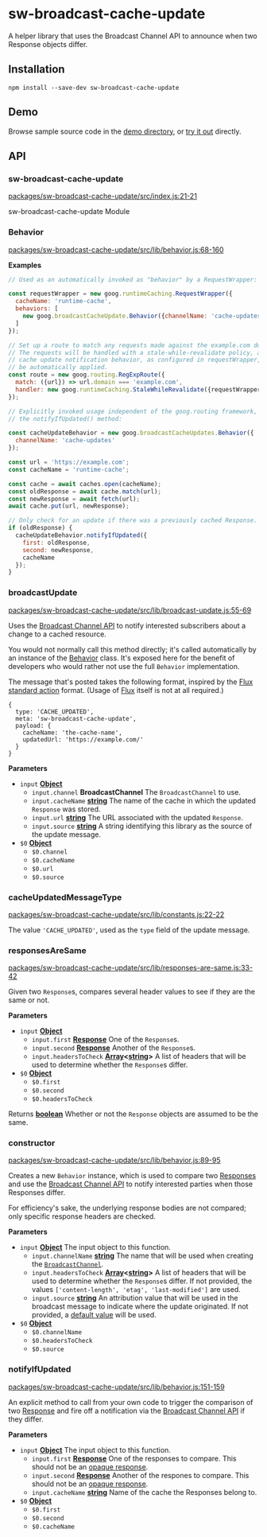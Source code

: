 # sw-broadcast-cache-update

A helper library that uses the Broadcast Channel API to announce when two Response objects differ.

## Installation

`npm install --save-dev sw-broadcast-cache-update`

## Demo

Browse sample source code in the [demo directory](https://github.com/GoogleChrome/sw-helpers/tree/future-of-sw-tooling/packages/sw-broadcast-cache-update/demo), or
[try it out](https://googlechrome.github.io/sw-helpers/sw-broadcast-cache-update/demo/) directly.

## API

<!-- Generated by documentation.js. Update this documentation by updating the source code. -->

### sw-broadcast-cache-update

[packages/sw-broadcast-cache-update/src/index.js:21-21](https://github.com/GoogleChrome/sw-helpers/blob/a6f471056b52998c278dcb22dfc96169ea99932a/packages/sw-broadcast-cache-update/src/index.js#L21-L21 "Source code on GitHub")

sw-broadcast-cache-update Module

### Behavior

[packages/sw-broadcast-cache-update/src/lib/behavior.js:68-160](https://github.com/GoogleChrome/sw-helpers/blob/a6f471056b52998c278dcb22dfc96169ea99932a/packages/sw-broadcast-cache-update/src/lib/behavior.js#L68-L160 "Source code on GitHub")

**Examples**

```javascript
// Used as an automatically invoked as "behavior" by a RequestWrapper:

const requestWrapper = new goog.runtimeCaching.RequestWrapper({
  cacheName: 'runtime-cache',
  behaviors: [
    new goog.broadcastCacheUpdate.Behavior({channelName: 'cache-updates'})
  ]
});

// Set up a route to match any requests made against the example.com domain.
// The requests will be handled with a stale-while-revalidate policy, and the
// cache update notification behavior, as configured in requestWrapper, will
// be automatically applied.
const route = new goog.routing.RegExpRoute({
  match: ({url}) => url.domain === 'example.com',
  handler: new goog.runtimeCaching.StaleWhileRevalidate({requestWrapper})
});
```

```javascript
// Explicitly invoked usage independent of the goog.routing framework, via
// the notifyIfUpdated() method:

const cacheUpdateBehavior = new goog.broadcastCacheUpdates.Behavior({
  channelName: 'cache-updates'
});

const url = 'https://example.com';
const cacheName = 'runtime-cache';

const cache = await caches.open(cacheName);
const oldResponse = await cache.match(url);
const newResponse = await fetch(url);
await cache.put(url, newResponse);

// Only check for an update if there was a previously cached Response.
if (oldResponse) {
  cacheUpdateBehavior.notifyIfUpdated({
    first: oldResponse,
    second: newResponse,
    cacheName
  });
}
```

### broadcastUpdate

[packages/sw-broadcast-cache-update/src/lib/broadcast-update.js:55-69](https://github.com/GoogleChrome/sw-helpers/blob/a6f471056b52998c278dcb22dfc96169ea99932a/packages/sw-broadcast-cache-update/src/lib/broadcast-update.js#L55-L69 "Source code on GitHub")

Uses the [Broadcast Channel API](https://developers.google.com/web/updates/2016/09/broadcastchannel)
to notify interested subscribers about a change to a cached resource.

You would not normally call this method directly; it's called automatically
by an instance of the [Behavior](#behavior) class. It's exposed here for the
benefit of developers who would rather not use the full `Behavior`
implementation.

The message that's posted takes the following format, inspired by the
[Flux standard action](https://github.com/acdlite/flux-standard-action#introduction)
format. (Usage of [Flux](https://facebook.github.io/flux/) itself is not at
all required.)

    {
      type: 'CACHE_UPDATED',
      meta: 'sw-broadcast-cache-update',
      payload: {
        cacheName: 'the-cache-name',
        updatedUrl: 'https://example.com/'
      }
    }

**Parameters**

-   `input` **[Object](https://developer.mozilla.org/en-US/docs/Web/JavaScript/Reference/Global_Objects/Object)** 
    -   `input.channel` **BroadcastChannel** The `BroadcastChannel` to use.
    -   `input.cacheName` **[string](https://developer.mozilla.org/en-US/docs/Web/JavaScript/Reference/Global_Objects/String)** The name of the cache in which the updated
               `Response` was stored.
    -   `input.url` **[string](https://developer.mozilla.org/en-US/docs/Web/JavaScript/Reference/Global_Objects/String)** The URL associated with the updated `Response`.
    -   `input.source` **[string](https://developer.mozilla.org/en-US/docs/Web/JavaScript/Reference/Global_Objects/String)** A string identifying this library as the source
               of the update message.
-   `$0` **[Object](https://developer.mozilla.org/en-US/docs/Web/JavaScript/Reference/Global_Objects/Object)** 
    -   `$0.channel`  
    -   `$0.cacheName`  
    -   `$0.url`  
    -   `$0.source`  

### cacheUpdatedMessageType

[packages/sw-broadcast-cache-update/src/lib/constants.js:22-22](https://github.com/GoogleChrome/sw-helpers/blob/a6f471056b52998c278dcb22dfc96169ea99932a/packages/sw-broadcast-cache-update/src/lib/constants.js#L22-L22 "Source code on GitHub")

The value `'CACHE_UPDATED'`, used as the `type` field of the update message.

### responsesAreSame

[packages/sw-broadcast-cache-update/src/lib/responses-are-same.js:33-42](https://github.com/GoogleChrome/sw-helpers/blob/a6f471056b52998c278dcb22dfc96169ea99932a/packages/sw-broadcast-cache-update/src/lib/responses-are-same.js#L33-L42 "Source code on GitHub")

Given two `Response`s, compares several header values to see if they are
the same or not.

**Parameters**

-   `input` **[Object](https://developer.mozilla.org/en-US/docs/Web/JavaScript/Reference/Global_Objects/Object)** 
    -   `input.first` **[Response](https://developer.mozilla.org/en-US/docs/Web/Guide/HTML/HTML5)** One of the `Response`s.
    -   `input.second` **[Response](https://developer.mozilla.org/en-US/docs/Web/Guide/HTML/HTML5)** Another of the `Response`s.
    -   `input.headersToCheck` **[Array](https://developer.mozilla.org/en-US/docs/Web/JavaScript/Reference/Global_Objects/Array)&lt;[string](https://developer.mozilla.org/en-US/docs/Web/JavaScript/Reference/Global_Objects/String)>** A list of headers that will be
               used to determine whether the `Response`s differ.
-   `$0` **[Object](https://developer.mozilla.org/en-US/docs/Web/JavaScript/Reference/Global_Objects/Object)** 
    -   `$0.first`  
    -   `$0.second`  
    -   `$0.headersToCheck`  

Returns **[boolean](https://developer.mozilla.org/en-US/docs/Web/JavaScript/Reference/Global_Objects/Boolean)** Whether or not the `Response` objects are assumed to be
        the same.

### constructor

[packages/sw-broadcast-cache-update/src/lib/behavior.js:89-95](https://github.com/GoogleChrome/sw-helpers/blob/a6f471056b52998c278dcb22dfc96169ea99932a/packages/sw-broadcast-cache-update/src/lib/behavior.js#L89-L95 "Source code on GitHub")

Creates a new `Behavior` instance, which is used to compare two
[Responses](https://developer.mozilla.org/en-US/docs/Web/API/Response)
and use the [Broadcast Channel API](https://developers.google.com/web/updates/2016/09/broadcastchannel)
to notify interested parties when those Responses differ.

For efficiency's sake, the underlying response bodies are not compared;
only specific response headers are checked.

**Parameters**

-   `input` **[Object](https://developer.mozilla.org/en-US/docs/Web/JavaScript/Reference/Global_Objects/Object)** The input object to this function.
    -   `input.channelName` **[string](https://developer.mozilla.org/en-US/docs/Web/JavaScript/Reference/Global_Objects/String)** The name that will be used when creating
               the [`BroadcastChannel`](https://developer.mozilla.org/en-US/docs/Web/API/BroadcastChannel/BroadcastChannel).
    -   `input.headersToCheck` **[Array](https://developer.mozilla.org/en-US/docs/Web/JavaScript/Reference/Global_Objects/Array)&lt;[string](https://developer.mozilla.org/en-US/docs/Web/JavaScript/Reference/Global_Objects/String)>** A list of headers that will be
               used to determine whether the `Response`s differ. If not provided,
               the values `['content-length', 'etag', 'last-modified']` are used.
    -   `input.source` **[string](https://developer.mozilla.org/en-US/docs/Web/JavaScript/Reference/Global_Objects/String)** An attribution value that will be used in the
               broadcast message to indicate where the update originated. If not
               provided, a
               [default value](constants#defaultSource) will be used.
-   `$0` **[Object](https://developer.mozilla.org/en-US/docs/Web/JavaScript/Reference/Global_Objects/Object)** 
    -   `$0.channelName`  
    -   `$0.headersToCheck`  
    -   `$0.source`  

### notifyIfUpdated

[packages/sw-broadcast-cache-update/src/lib/behavior.js:151-159](https://github.com/GoogleChrome/sw-helpers/blob/a6f471056b52998c278dcb22dfc96169ea99932a/packages/sw-broadcast-cache-update/src/lib/behavior.js#L151-L159 "Source code on GitHub")

An explicit method to call from your own code to trigger the comparison of
two [Response](https://developer.mozilla.org/en-US/docs/Web/API/Response)
and fire off a notification via the
[Broadcast Channel API](https://developers.google.com/web/updates/2016/09/broadcastchannel)
if they differ.

**Parameters**

-   `input` **[Object](https://developer.mozilla.org/en-US/docs/Web/JavaScript/Reference/Global_Objects/Object)** The input object to this function.
    -   `input.first` **[Response](https://developer.mozilla.org/en-US/docs/Web/Guide/HTML/HTML5)** One of the responses to compare.
               This should not be an [opaque response](http://stackoverflow.com/questions/39109789).
    -   `input.second` **[Response](https://developer.mozilla.org/en-US/docs/Web/Guide/HTML/HTML5)** Another of the respones to compare.
               This should not be an [opaque response](http://stackoverflow.com/questions/39109789).
    -   `input.cacheName` **[string](https://developer.mozilla.org/en-US/docs/Web/JavaScript/Reference/Global_Objects/String)** Name of the cache the Responses belong to.
-   `$0` **[Object](https://developer.mozilla.org/en-US/docs/Web/JavaScript/Reference/Global_Objects/Object)** 
    -   `$0.first`  
    -   `$0.second`  
    -   `$0.cacheName`  
